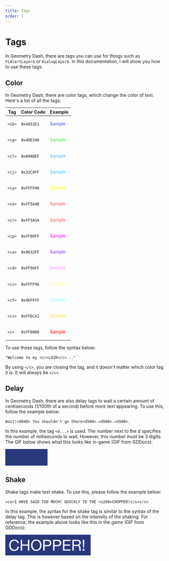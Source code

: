 ```yaml
---
title: Tags
order: 1
---
```


# Tags

In Geometry Dash, there are tags you can use for things such as `FLAlertLayer`s or `DialogLayer`s. In this documentation, I will show you how to use these tags:

## Color

In Geometry Dash, there are color tags, which change the color of text. Here's a list of all the tags:

| **Tag** | **Color Code** | **Example**                           |
|---------|----------------|---------------------------------------|
| `<cb>`  | `0x4A52E1`     | <p style="color: #4A52E1;">Sample</p> |
| `<cg>`  | `0x40E348`     | <p style="color: #40E348;">Sample</p> |
| `<cl>`  | `0x60ABEF`     | <p style="color: #60ABEF;">Sample</p> |
| `<cj>`  | `0x32C8FF`     | <p style="color: #32C8FF;">Sample</p> |
| `<cy>`  | `0xFFFF00`     | <p style="color: #FFFF00;">Sample</p> |
| `<co>`  | `0xFF5A4B`     | <p style="color: #FF5A4B;">Sample</p> |
| `<cr>`  | `0xFF5A5A`     | <p style="color: #FF5A5A;">Sample</p> |
| `<cp>`  | `0xFF00FF`     | <p style="color: #FF00FF;">Sample</p> |
| `<ca>`  | `0x9632FF`     | <p style="color: #9632FF;">Sample</p> |
| `<cd>`  | `0xFF96FF`     | <p style="color: #FF96FF;">Sample</p> |
| `<cc>`  | `0xFFFF96`     | <p style="color: #FFFF96;">Sample</p> |
| `<cf>`  | `0x96FFFF`     | <p style="color: #96FFFF;">Sample</p> |
| `<cs>`  | `0xFFDC41`     | <p style="color: #FFDC41;">Sample</p> |
| `<c>`   | `0xFF0000`     | <p style="color: #FF0000;">Sample</p> |

To use these tags, follow the syntax below:

```
"Welcome to my <cr>LAIR</c>..."
```

By using `</c>`, you are closing the tag, and it doesn't matter which color tag it is. It will always be `</c>`.

## Delay

In Geometry Dash, there are also delay tags to wait a certain amount of centiseconds (1/100th of a second) before more text appearing. To use this, follow the example below:

```
Wait!<d040> You shouldn't go there<d500>.<d500>.<d500>.
```

In this example, the tag `<d...>` is used. The number next to the d specifies the number of milliseconds to wait. However, this number must be 3 digits. The GIF below shows what this looks like in-game (GIF from GDDocs):

![GIF showing delay tag](/assets/geometrydash/delay_tag.gif)

## Shake

Shake tags make text shake. To use this, please follow the example below:

```
<co>I HAVE SAID TOO MUCH! QUICKLY TO THE <s260>CHOPPER!</s></c>
```

In this example, the syntax for the shake tag is similar to the syntax of the delay tag. This is however based on the intensity of the shaking. For reference, the example above looks like this in the game (GIF from GDDocs):

![GIF showing shake tag](/assets/geometrydash/shake_tag.gif)